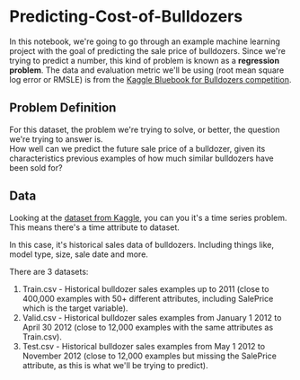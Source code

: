# Predicting-Cost-of-Bulldozers
In this notebook, we're going to go through an example machine learning project with the goal of predicting the sale price of bulldozers.
Since we're trying to predict a number, this kind of problem is known as a **regression problem**.
The data and evaluation metric we'll be using (root mean square log error or RMSLE) is from the [Kaggle Bluebook for Bulldozers competition](https://www.kaggle.com/c/bluebook-for-bulldozers/overview).

##  Problem Definition
For this dataset, the problem we're trying to solve, or better, the question we're trying to answer is. <br>
How well can we predict the future sale price of a bulldozer, given its characteristics previous examples of how much similar bulldozers have been sold for?

## Data
Looking at the [dataset from Kaggle](https://www.kaggle.com/c/bluebook-for-bulldozers/data), you can you it's a time series problem. This means there's a time attribute to dataset.

In this case, it's historical sales data of bulldozers. Including things like, model type, size, sale date and more.

There are 3 datasets:

1. Train.csv - Historical bulldozer sales examples up to 2011 (close to 400,000 examples with 50+ different attributes, including SalePrice which is the target variable).
2. Valid.csv - Historical bulldozer sales examples from January 1 2012 to April 30 2012 (close to 12,000 examples with the same attributes as Train.csv).
3. Test.csv - Historical bulldozer sales examples from May 1 2012 to November 2012 (close to 12,000 examples but missing the SalePrice attribute, as this is what we'll be trying to predict).
